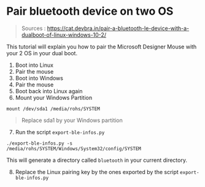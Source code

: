 # Pair bluetooth device on two OS

> Sources : https://cat.devbra.in/pair-a-bluetooth-le-device-with-a-dualboot-of-linux-windows-10-2/

This tutorial will explain you how to pair the Microsoft Designer Mouse with your 2 OS in your dual boot.

1. Boot into Linux
2. Pair the mouse
3. Boot into Windows
4. Pair the mouse
5. Boot back into Linux again
6. Mount your Windows Partition

```
mount /dev/sda1 /media/rohs/SYSTEM
```

> Replace sda1 by your Windows partition

7. Run the script `export-ble-infos.py`

```
./export-ble-infos.py -s /media/rohs/SYSTEM/Windows/System32/config/SYSTEM
```

This will generate a directory called `bluetooth` in your current directory.

8. Replace the Linux pairing key by the ones exported by the script `export-ble-infos.py`


